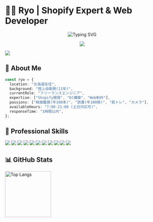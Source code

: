 # 👨‍💻 Ryo | Shopify Expert & Web Developer

<p align="center">
<img src="https://readme-typing-svg.herokuapp.com?font=Fira+Code&pause=1000&color=6AAB73&random=false&width=435&lines=Shopify+Expert+%26+Web+Developer;Expert+in+EC+Development;From+JSDF+to+Engineering" alt="Typing SVG" />
</p>

<p align="center">
<img src="https://github-readme-streak-stats-eight.vercel.app?user=ryoma-abe&theme=tokyonight&hide_border=false&date_format=%5BY%20%5DM%20j" />
</p>
<img src="https://github-profile-trophy-git-main.ryo-ma.vercel.app/?username=ryoma-abe&theme=dracula&column=7&margin-w=15&margin-h=15" />


## 🌟 About Me

```typescript
const ryo = {
  location: "北海道在住",
  background: "陸上自衛隊(11年)",
  currentRole: "フリーランスエンジニア",
  expertise: ["Shopify開発", "EC構築", "Web制作"],
  passions: ["映画鑑賞(年100本)", "読書(年100冊)", "筋トレ", "カメラ"],
  availableHours: "7:00-21:00 (土日対応可)",
  responseTime: "1時間以内",
};
```

## 💼 Professional Skills

<p align="left">
<img src="https://img.shields.io/badge/Shopify-96BF48?style=for-the-badge&logo=shopify&logoColor=white" />
<img src="https://img.shields.io/badge/HTML5-E34F26?style=for-the-badge&logo=html5&logoColor=white" />
<img src="https://img.shields.io/badge/CSS3-1572B6?style=for-the-badge&logo=css3&logoColor=white" />
<img src="https://img.shields.io/badge/JavaScript-323330?style=for-the-badge&logo=javascript&logoColor=F7DF1E" />
<img src="https://img.shields.io/badge/TypeScript-007ACC?style=for-the-badge&logo=typescript&logoColor=white" />
<img src="https://img.shields.io/badge/React-20232A?style=for-the-badge&logo=react&logoColor=61DAFB" />
<img src="https://img.shields.io/badge/Next.js-000000?style=for-the-badge&logo=nextdotjs&logoColor=white" />
<img src="https://img.shields.io/badge/Liquid-67b8de?style=for-the-badge&logo=shopify&logoColor=white" />
<img src="https://img.shields.io/badge/Tailwind_CSS-38B2AC?style=for-the-badge&logo=tailwind-css&logoColor=white" />
<img src="https://img.shields.io/badge/WordPress-006E93?style=for-the-badge&logo=wordpress&logoColor=white" />
<img src="https://img.shields.io/badge/Astro-FF5D01?style=for-the-badge&logo=astro&logoColor=white" />
</p>

## 📊 GitHub Stats

<p align="left">
<img alt="Top Langs" height="150px" src="https://github-readme-stats.vercel.app/api/top-langs/?username=ryoma-abe&layout=compact&count_private=true&show_icons=true&theme=tokyonight" />
</p>

